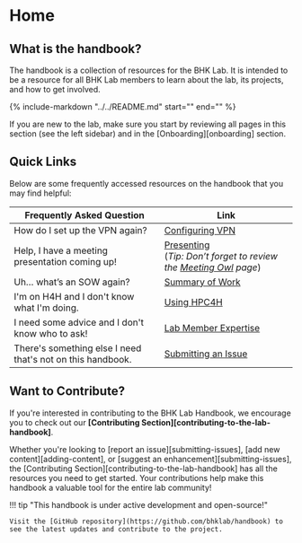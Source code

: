 # Home

## What is the handbook?

The handbook is a collection of resources for the BHK Lab. It is intended to be a resource for all BHK Lab members to learn about the lab, its projects, and how to get involved.

{%
    include-markdown "../../README.md"
    start="<!--intro-start-->"
    end="<!--intro-end-->"
%}

If you are new to the lab, make sure you start by reviewing all pages in this section (see the left sidebar) and in the [Onboarding][onboarding] section.

## Quick Links

Below are some frequently accessed resources on the handbook that you may find helpful:

| Frequently Asked Question                                  | Link                                                                                                                                    |
| ---------------------------------------------------------- | --------------------------------------------------------------------------------------------------------------------------------------- |
| How do I set up the VPN again?                             | [Configuring VPN](../onboarding_offboarding/Onboarding/vpn.md)                                                                          |
| Help, I have a meeting presentation coming up!             | [Presenting](../General/Meetings/index.md)<br>(_Tip: Don’t forget to review the [Meeting Owl](../General/Meetings/owl_basics.md) page_) |
| Uh… what’s an SOW again?                                   | [Summary of Work](../General/Summary_Of_Work/index.md)                                                                                  |
| I'm on H4H and I don't know what I'm doing.                | [Using HPC4H](../software_development/Remote_Development/High_Performance_Computing_for_Health/index.md)                                |
| I need some advice and I don't know who to ask!            | [Lab Member Expertise](../onboarding_offboarding/Onboarding/lab_member_expertise.md)                                                    |
| There's something else I need that's not on this handbook. | [Submitting an Issue](../contributing/submitting_issues.md)                                                                             |

## Want to Contribute?

If you're interested in contributing to the BHK Lab Handbook, we encourage
you to check out our **[Contributing Section][contributing-to-the-lab-handbook]**.

Whether you're looking to [report an issue][submitting-issues],
[add new content][adding-content], or
[suggest an enhancement][submitting-issues], the [Contributing Section][contributing-to-the-lab-handbook] has all
the resources you need to get started. Your contributions help make this
handbook a valuable tool for the entire lab community!

!!! tip "This handbook is under active development and open-source!"

    Visit the [GitHub repository](https://github.com/bhklab/handbook) to
    see the latest updates and contribute to the project.
